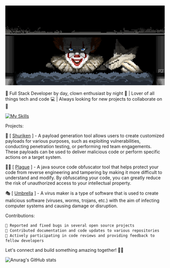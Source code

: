 ![alt text](https://github.com/InfectedClown/InfectedClown/blob/main/clown.gif)

🤡 Full Stack Developer by day, clown enthusiast by night 🎪 | Lover of all things tech and code 💻 | Always looking for new projects to collaborate on 🚀

[![My Skills](https://skillicons.dev/icons?i=java,python,vscode,html,css,js,git,bash,linux,vim&theme=light)](https://skillicons.dev)

Projects:

🎈  [ [Shuriken](https://github.com/InfectedClown/Shuriken ) ] - A payload generation tool allows users to create customized payloads for various purposes, such as exploiting vulnerabilities, conducting penetration testing, or performing red team engagements. These payloads can be used to deliver malicious code or perform specific actions on a target system.

🤹‍♂️  [ [Plague](https://github.com/InfectedClown/Plague) ] - A java source code obfuscator tool that helps protect your code from reverse engineering and tampering by making it more difficult to understand and modify. By obfuscating your code, you can greatly reduce the risk of unauthorized access to your intellectual property.

🎭  [ [Umbrella](https://github.com/InfectedClown/Umbrella ) ] - A virus maker is a type of software that is used to create malicious software (viruses, worms, trojans, etc.) with the aim of infecting computer systems and causing damage or disruption.

Contributions:

    🐛 Reported and fixed bugs in several open source projects
    📝 Contributed documentation and code updates to various repositories
    🌟 Actively participating in code reviews and providing feedback to fellow developers

Let's connect and build something amazing together! 🌈🎪

![Anurag's GitHub stats](https://github-readme-stats.vercel.app/api?username=InfectedClown&show_icons=true&theme=highcontrast)
